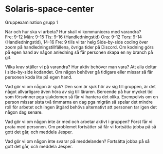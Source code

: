 # Solaris-space-center
Gruppexamination grupp 1


När och hur ska vi arbeta? Hur skall vi kommunicera med varandra?<br>
  Fre: 9-12
  Mån: 9-15
  Tis: 9-16 (Handledningstid)
  Ons: 9-12 
  Tors: 9-14 (Handledningstid), 14-16
  Fre: 9 tills vi tar helg
  Side-by-side coding över zoom på handledningstillfällena, övriga tider på Discord.
  Om kodning görs på egen hand av någon anledning så får personen skapa en ny branch på git.

Vilka krav ställer vi på varandra? Hur aktiv behöver man vara?
  Att alla deltar i side-by-side kodandet. Om någon behöver gå tidigare eller missar så får personen koda lite på egen hand.
  
Vad gör vi om någon är sjuk?
  Den som är sjuk hör av sig till gruppen, är det något allvarligare även höra av sig till läraren.
  Beroende på hur mycket tid som försvinner pga sjukdomen så får vi hantera det olika.
    Exempelvis om en person missar sista två timmarna en dag pga migrän så spelar det mindre roll för arbetet och ingen åtgärd behövs alternativt att personen tar igen det någon dag senare.  
    
Vad gör vi om någon inte är med och arbetar aktivt i gruppen?
  Först får vi prata med personen. Om problemet fortsätter så får vi fortsätta jobba på så gott det går, och meddela Jesper.
  
Vad gör vi om någon inte svarar på meddelanden?
  Fortsätta jobba på så gott det går, och meddela Jesper.
